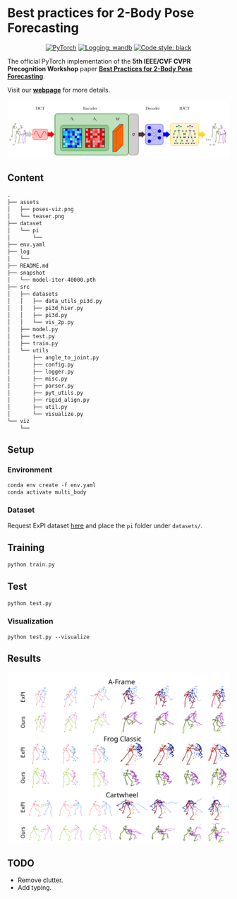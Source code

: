 # Best practices for 2-Body Pose Forecasting

<p align="center">
    <a href="https://pytorch.org/get-started/locally/"><img alt="PyTorch" src="https://img.shields.io/badge/-PyTorch-red?logo=pytorch&labelColor=gray"></a>
    <a href="https://wandb.ai/site"><img alt="Logging: wandb" src="https://img.shields.io/badge/logging-wandb-yellow"></a>
    <a href="https://black.readthedocs.io/en/stable/"><img alt="Code style: black" src="https://img.shields.io/badge/code%20style-black-000000.svg"></a>
</p>

The official PyTorch implementation of the **5th IEEE/CVF CVPR Precognition Workshop** paper [**Best Practices for 2-Body Pose Forecasting**](todo).

Visit our [**webpage**](https://www.pinlab.org/bestpractices2body) for more details.

![teaser](assets/teaser.png)

## Content
```
.
├── assets
│   ├── poses-viz.png
│   └── teaser.png
├── dataset
│   └── pi
│       └──
├── env.yaml
├── log
│   └──
├── README.md
├── snapshot
│   └── model-iter-40000.pth
├── src
│   ├── datasets
│   │   ├── data_utils_pi3d.py
│   │   ├── pi3d_hier.py
│   │   ├── pi3d.py
│   │   └── vis_2p.py
│   ├── model.py
│   ├── test.py
│   ├── train.py
│   └── utils
│       ├── angle_to_joint.py
│       ├── config.py
│       ├── logger.py
│       ├── misc.py
│       ├── parser.py
│       ├── pyt_utils.py
│       ├── rigid_align.py
│       ├── util.py
│       └── visualize.py
└── viz
    └──
```
## Setup
### Environment
```
conda env create -f env.yaml
conda activate multi_body
```

### Dataset
Request ExPI dataset [here](https://team.inria.fr/robotlearn/multi-person-extreme-motion-prediction/) and place the `pi` folder under `datasets/`.

## Training
```
python train.py
```

## Test
```
python test.py
```

### Visualization
```
python test.py --visualize
```
## Results
![results](assets/poses-viz.png)

## TODO 
- Remove clutter.
- Add typing.